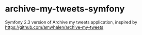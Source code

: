 archive-my-tweets-symfony
=========================

Symfony 2.3 version of Archive my tweets application, inspired by https://github.com/amwhalen/archive-my-tweets
